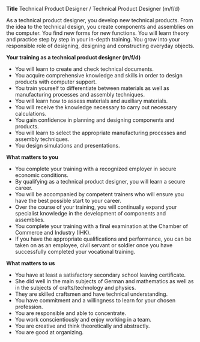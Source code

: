 **Title**
Technical Product Designer / Technical Product Designer (m/f/d)

As a technical product designer, you develop new technical products. From the idea to the technical design, you create components and assemblies on the computer. You find new forms for new functions. You will learn theory and practice step by step in your in-depth training. You grow into your responsible role of designing, designing and constructing everyday objects.

**Your training as a technical product designer (m/f/d)**

-	You will learn to create and check technical documents.
-	You acquire comprehensive knowledge and skills in order to design products with computer support.
-	You train yourself to differentiate between materials as well as manufacturing processes and assembly techniques.
-	You will learn how to assess materials and auxiliary materials.
-	You will receive the knowledge necessary to carry out necessary calculations.
-	You gain confidence in planning and designing components and products.
-	You will learn to select the appropriate manufacturing processes and assembly techniques.
-	You design simulations and presentations.

**What matters to you**

-	You complete your training with a recognized employer in secure economic conditions.
-	By qualifying as a technical product designer, you will learn a secure career.
-	You will be accompanied by competent trainers who will ensure you have the best possible start to your career.
-	Over the course of your training, you will continually expand your specialist knowledge in the development of components and assemblies.
-	You complete your training with a final examination at the Chamber of Commerce and Industry (IHK).
-	If you have the appropriate qualifications and performance, you can be taken on as an employee, civil servant or soldier once you have successfully completed your vocational training.

**What matters to us**

-	You have at least a satisfactory secondary school leaving certificate.
-	She did well in the main subjects of German and mathematics as well as in the subjects of crafts/technology and physics.
-	They are skilled craftsmen and have technical understanding.
-	You have commitment and a willingness to learn for your chosen profession.
-	You are responsible and able to concentrate.
-	You work conscientiously and enjoy working in a team.
-	You are creative and think theoretically and abstractly.
-	You are good at organizing.
